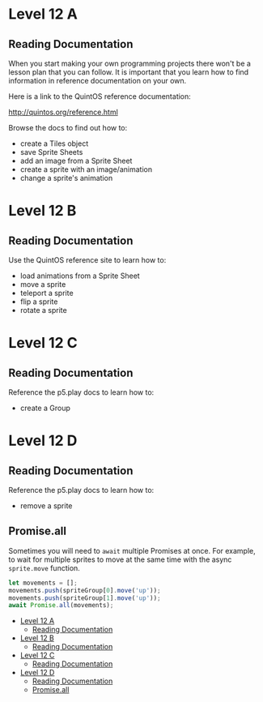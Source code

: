 # Level 12 A

## Reading Documentation

When you start making your own programming projects there won't be a lesson plan that you can follow. It is important that you learn how to find information in reference documentation on your own.

Here is a link to the QuintOS reference documentation:

http://quintos.org/reference.html

Browse the docs to find out how to:

- create a Tiles object
- save Sprite Sheets
- add an image from a Sprite Sheet
- create a sprite with an image/animation
- change a sprite's animation

# Level 12 B

## Reading Documentation

Use the QuintOS reference site to learn how to:

- load animations from a Sprite Sheet
- move a sprite
- teleport a sprite
- flip a sprite
- rotate a sprite

# Level 12 C

## Reading Documentation

Reference the p5.play docs to learn how to:

- create a Group

# Level 12 D

## Reading Documentation

Reference the p5.play docs to learn how to:

- remove a sprite

## Promise.all

Sometimes you will need to `await` multiple Promises at once. For example, to wait for multiple sprites to move at the same time with the async `sprite.move` function.

```js
let movements = [];
movements.push(spriteGroup[0].move('up'));
movements.push(spriteGroup[1].move('up'));
await Promise.all(movements);
```

- [Level 12 A](#level-12-a)
	- [Reading Documentation](#reading-documentation)
- [Level 12 B](#level-12-b)
	- [Reading Documentation](#reading-documentation-1)
- [Level 12 C](#level-12-c)
	- [Reading Documentation](#reading-documentation-2)
- [Level 12 D](#level-12-d)
	- [Reading Documentation](#reading-documentation-3)
	- [Promise.all](#promiseall)
